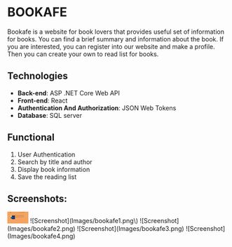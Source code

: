 # BOOKAFE
Bookafe is a website for book lovers that provides useful set of information for books. You can find a brief summary and information about the book. If you are interested, you can register into our website and make a profile. Then you can create your own to read list for books.
## Technologies
* **Back-end**: ASP .NET Core Web API<br/>
* **Front-end**: React<br/>
* **Authentication And Authorization**: JSON Web Tokens
* **Database**: SQL server <br />

## Functional
1.  User Authentication
1.  Search by title and author
1.  Display book information
1.  Save the reading list

## Screenshots:
<img src="Images/bookafe1.png" width="48">
![Screenshot](Images/bookafe1.png\)
![Screenshot](Images/bookafe2.png)
![Screenshot](Images/bookafe3.png)
![Screenshot](Images/bookafe4.png)





